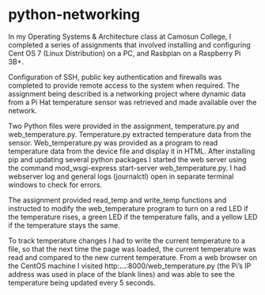 # python-networking

In my Operating Systems & Architecture class at Camosun College, I completed a series of assignments that involved installing and configuring Cent OS 7 (Linux Distribution) on a PC, and Rasbpian on a Raspberry Pi 3B+. 

Configuration of SSH, public key authentication and firewalls was completed to provide remote access to the system when required. The assignment being described is a networking project where dynamic data from a Pi Hat temperature sensor was retrieved and made available over the network.

Two Python files were provided in the assignment, temperature.py and web_temperature.py. Temperature.py extracted temperature data from the sensor. Web_temperature.py was provided as a program to read temperature data from the device file and display it in HTML. After installing pip and updating several python packages I started the web server using the command mod_wsgi-express start-server web_temperature.py. I had webserver log and general logs (journalctl) open in separate terminal windows to check for errors. 

The assignment provided read_temp and write_temp functions and instructed to modify the web_temperature program to turn on a red LED if the temperature rises,  a green LED if the temperature falls, and a yellow LED if the temperature stays the same.

To track temperature changes I had to write the current temperature to a file, so that the next time the page was loaded, the current temperature was read and compared to the new current temperature. From a web browser on the CentOS machine I visited http:____.____.____.____:8000/web_temperature.py (the Pi’s IP address was used in place of the blank lines) and was able to see the temperature being updated every 5 seconds.
